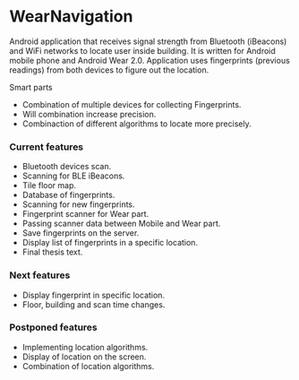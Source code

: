 # WearNavigation

Android application that receives signal strength from Bluetooth (iBeacons) and WiFi networks to locate user inside building. It is written for Android mobile phone and Android Wear 2.0. Application uses fingerprints (previous readings) from both devices to figure out the location.

Smart parts
- Combination of multiple devices for collecting Fingerprints.
- Will combination increase precision.
- Combinaction of different algorithms to locate more precisely.

### Current features

- Bluetooth devices scan.
- Scanning for BLE iBeacons.
- Tile floor map.
- Database of fingerprints.
- Scanning for new fingerprints.
- Fingerprint scanner for Wear part.
- Passing scanner data between Mobile and Wear part.
- Save fingerprints on the server.
- Display list of fingerprints in a specific location.
- Final thesis text.

### Next features

- Display fingerprint in specific location.
- Floor, building and scan time changes.

### Postponed features

- Implementing location algorithms.
- Display of location on the screen.
- Combination of location algorithms.
